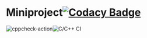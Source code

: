 # Miniproject[![Codacy Badge](https://app.codacy.com/project/badge/Grade/50a478ab79a7427c9a624f546ade3aff)](https://www.codacy.com/gh/99002530/Miniproject/dashboard?utm_source=github.com&amp;utm_medium=referral&amp;utm_content=99002530/Miniproject&amp;utm_campaign=Badge_Grade)
![cppcheck-action](https://github.com/99002530/Miniproject/workflows/cppcheck-action/badge.svg)![C/C++ CI](https://github.com/99002530/Miniproject/workflows/C/C++%20CI/badge.svg)
